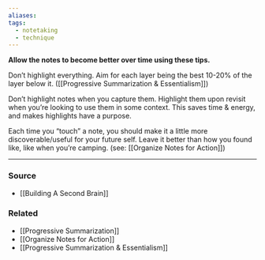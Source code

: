 ```yaml
---
aliases: 
tags:
  - notetaking
  - technique
---
```

**Allow the notes to become better over time using these tips.**

Don’t highlight everything. Aim for each layer being the best 10-20% of the layer below it. ([[Progressive Summarization & Essentialism]])

Don’t highlight notes when you capture them. Highlight them upon revisit when you’re looking to use them in some context. This saves time & energy, and makes highlights have a purpose. 

Each time you “touch” a note, you should make it a little more discoverable/useful for your future self. Leave it better than how you found like, like when you’re camping. (see: [[Organize Notes for Action]])

---

### Source
- [[Building A Second Brain]]

### Related
- [[Progressive Summarization]] 
- [[Organize Notes for Action]] 
- [[Progressive Summarization & Essentialism]]